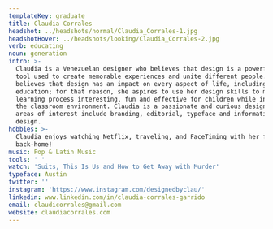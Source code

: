 ```yaml
---
templateKey: graduate
title: Claudia Corrales
headshot: ../headshots/normal/Claudia_Corrales-1.jpg
headshotHover: ../headshots/looking/Claudia_Corrales-2.jpg
verb: educating
noun: generation
intro: >-
  Claudia is a Venezuelan designer who believes that design is a powerful social
  tool used to create memorable experiences and unite different people. She
  believes that design has an impact on every aspect of life, including
  education; for that reason, she aspires to use her design skills to make the
  learning process interesting, fun and effective for children while innovating
  the classroom environment. Claudia is a passionate and curious designer whose
  areas of interest include branding, editorial, typeface and information
  design.
hobbies: >-
  Claudia enjoys watching Netflix, traveling, and FaceTiming with her friends
  back-home!
music: Pop & Latin Music
tools: ' '
watch: 'Suits, This Is Us and How to Get Away with Murder'
typeface: Austin
twitter: ''
instagram: 'https://www.instagram.com/designedbyclau/'
linkedin: www.linkedin.com/in/claudia-corrales-garrido
email: claudicorrales@gmail.com
website: claudiacorrales.com
---
```


